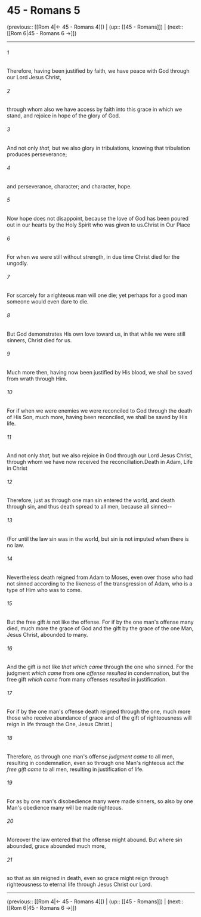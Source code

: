 # 45 - Romans 5

(previous:: [[Rom 4|← 45 - Romans 4]]) | (up:: [[45 - Romans]]) | (next:: [[Rom 6|45 - Romans 6 →]])

***


###### 1 
Therefore, having been justified by faith, we have peace with God through our Lord Jesus Christ, 

###### 2 
through whom also we have access by faith into this grace in which we stand, and rejoice in hope of the glory of God. 

###### 3 
And not only _that,_ but we also glory in tribulations, knowing that tribulation produces perseverance; 

###### 4 
and perseverance, character; and character, hope. 

###### 5 
Now hope does not disappoint, because the love of God has been poured out in our hearts by the Holy Spirit who was given to us.Christ in Our Place 

###### 6 
For when we were still without strength, in due time Christ died for the ungodly. 

###### 7 
For scarcely for a righteous man will one die; yet perhaps for a good man someone would even dare to die. 

###### 8 
But God demonstrates His own love toward us, in that while we were still sinners, Christ died for us. 

###### 9 
Much more then, having now been justified by His blood, we shall be saved from wrath through Him. 

###### 10 
For if when we were enemies we were reconciled to God through the death of His Son, much more, having been reconciled, we shall be saved by His life. 

###### 11 
And not only _that,_ but we also rejoice in God through our Lord Jesus Christ, through whom we have now received the reconciliation.Death in Adam, Life in Christ 

###### 12 
Therefore, just as through one man sin entered the world, and death through sin, and thus death spread to all men, because all sinned-- 

###### 13 
(For until the law sin was in the world, but sin is not imputed when there is no law. 

###### 14 
Nevertheless death reigned from Adam to Moses, even over those who had not sinned according to the likeness of the transgression of Adam, who is a type of Him who was to come. 

###### 15 
But the free gift _is_ not like the offense. For if by the one man's offense many died, much more the grace of God and the gift by the grace of the one Man, Jesus Christ, abounded to many. 

###### 16 
And the gift _is_ not like _that which came_ through the one who sinned. For the judgment _which came_ from one _offense resulted_ in condemnation, but the free gift _which came_ from many offenses _resulted_ in justification. 

###### 17 
For if by the one man's offense death reigned through the one, much more those who receive abundance of grace and of the gift of righteousness will reign in life through the One, Jesus Christ.) 

###### 18 
Therefore, as through one man's offense _judgment came_ to all men, resulting in condemnation, even so through one Man's righteous act _the free gift came_ to all men, resulting in justification of life. 

###### 19 
For as by one man's disobedience many were made sinners, so also by one Man's obedience many will be made righteous. 

###### 20 
Moreover the law entered that the offense might abound. But where sin abounded, grace abounded much more, 

###### 21 
so that as sin reigned in death, even so grace might reign through righteousness to eternal life through Jesus Christ our Lord.

***

(previous:: [[Rom 4|← 45 - Romans 4]]) | (up:: [[45 - Romans]]) | (next:: [[Rom 6|45 - Romans 6 →]])
